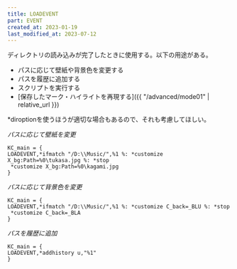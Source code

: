 ```yaml
---
title: LOADEVENT
part: EVENT
created_at: 2023-01-19
last_modified_at: 2023-07-12
---
```

ディレクトリの読み込みが完了したときに使用する。以下の用途がある。

- パスに応じて壁紙や背景色を変更する
- パスを履歴に追加する
- スクリプトを実行する
- [保存したマーク・ハイライトを再現する]({{ "/advanced/mode01" | relative_url }})

*diroptionを使うほうが適切な場合もあるので、それも考慮してほしい。

_パスに応じて壁紙を変更_

```text
KC_main = {
LOADEVENT,*ifmatch "/D:\\Music/",%1 %: *customize X_bg:Path=%0\tukasa.jpg %: *stop
 *customize X_bg:Path=%0\kagami.jpg
}
```

_パスに応じて背景色を変更_

```text
KC_main = {
LOADEVENT,*ifmatch "/D:\\Music/",%1 %: *customize C_back=_BLU %: *stop
 *customize C_back=_BLA
}
```

_パスを履歴に追加_

```text
KC_main = {
LOADEVENT,*addhistory u,"%1"
}
```
